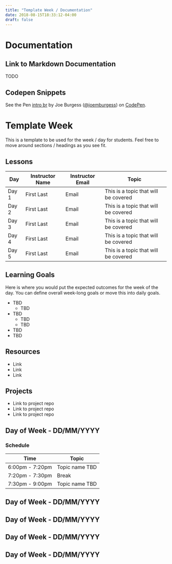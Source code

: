```yaml
---
title: "Template Week / Documentation"
date: 2018-08-15T18:33:12-04:00
draft: false
---
```


# Documentation

## Link to Markdown Documentation

TODO

## Codepen Snippets

<p data-height="265" data-theme-id="0" data-slug-hash="MoJLVL" data-default-tab="html,result" data-user="joemburgess" data-pen-title="intro br" class="codepen">See the Pen <a href="https://codepen.io/joemburgess/pen/MoJLVL/">intro br</a> by Joe Burgess (<a href="https://codepen.io/joemburgess">@joemburgess</a>) on <a href="https://codepen.io">CodePen</a>.</p>
<script async src="https://static.codepen.io/assets/embed/ei.js"></script>

# Template Week

This is a template to be used for the week / day for students. Feel free to move around sections / headings as you see fit.

## Lessons

| Day   | Instructor Name | Instructor Email | Topic                                |
| ----- | --------------- | ---------------- | ------------------------------------ |
| Day 1 | First Last      | Email            | This is a topic that will be covered | 
| Day 2 | First Last      | Email            | This is a topic that will be covered | 
| Day 3 | First Last      | Email            | This is a topic that will be covered | 
| Day 4 | First Last      | Email            | This is a topic that will be covered | 
| Day 5 | First Last      | Email            | This is a topic that will be covered | 


## Learning Goals

Here is where you would put the expected outcomes for the week of the day. You can define overall week-long goals or move this into daily goals.

- TBD
    - TBD
- TBD
    - TBD
    - TBD
- TBD
- TBD

## Resources
- Link
- Link
- Link

## Projects
- Link to project repo
- Link to project repo
- Link to project repo

## Day of Week - DD/MM/YYYY

### Schedule 

| Time | Topic   |
| ---- | ------- |
| 6:00pm - 7:20pm | Topic name TBD             | 
| 7:20pm - 7:30pm | Break     | 
| 7:30pm - 9:00pm | Topic name TBD       | 

## Day of Week - DD/MM/YYYY

## Day of Week - DD/MM/YYYY

## Day of Week - DD/MM/YYYY

## Day of Week - DD/MM/YYYY